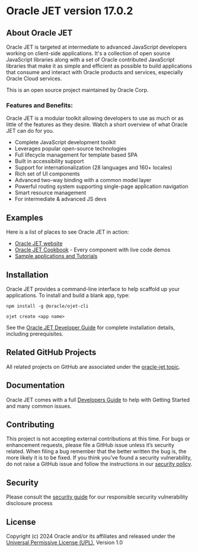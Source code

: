 # Oracle JET version 17.0.2

## About Oracle JET

Oracle JET is targeted at intermediate to advanced JavaScript developers working on client-side applications. It's a collection of open source JavaScript libraries along with a set of Oracle contributed JavaScript libraries that make it as simple and efficient as possible to build applications that consume and interact with Oracle products and services, especially Oracle Cloud services.

This is an open source project maintained by Oracle Corp.

### Features and Benefits:

Oracle JET is a modular toolkit allowing developers to use as much or as little of the features as they desire. Watch a short overview of what Oracle JET can do for you.

- Complete JavaScript development toolkit
- Leverages popular open-source technologies
- Full lifecycle management for template based SPA
- Built in accessibility support
- Support for internationalization (28 languages and 160+ locales)
- Rich set of UI components
- Advanced two-way binding with a common model layer
- Powerful routing system supporting single-page application navigation
- Smart resource management
- For intermediate & advanced JS devs

## Examples

Here is a list of places to see Oracle JET in action:

- [Oracle JET website](https://www.oracle.com/jet)
- [Oracle JET Cookbook](http://www.oracle.com/webfolder/technetwork/jet/jetCookbook.html) - Every component with live code demos
- [Sample applications and Tutorials](https://www.oracle.com/webfolder/technetwork/jet/index.html?ojr=learn)

## Installation

Oracle JET provides a command-line interface to help scaffold up your applications. To install and build a blank app, type:

```
npm install -g @oracle/ojet-cli

ojet create <app name>
```

See the [Oracle JET Developer Guide](http://www.oracle.com/pls/topic/lookup?ctx=jet1700&id=homepage) for complete installation details, including prerequisites.

## Related GitHub Projects

All related projects on GitHub are associated under the [oracle-jet topic](https://github.com/search?q=topic%3Aoracle-jet+org%3Aoracle&type=Repositories).

## Documentation

Oracle JET comes with a full [Developers Guide](http://www.oracle.com/pls/topic/lookup?ctx=jet1700&id=homepage) to help with Getting Started and many common issues.

## Contributing

This project is not accepting external contributions at this time. For bugs or enhancement requests, please file a GitHub issue unless it’s security related. When filing a bug remember that the better written the bug is, the more likely it is to be fixed. If you think you’ve found a security vulnerability, do not raise a GitHub issue and follow the instructions in our [security policy](./SECURITY.md).

## Security

Please consult the [security guide](./SECURITY.md) for our responsible security vulnerability disclosure process

## License

Copyright (c) 2024 Oracle and/or its affiliates and released under the
[Universal Permissive License (UPL)](https://oss.oracle.com/licenses/upl/), Version 1.0
